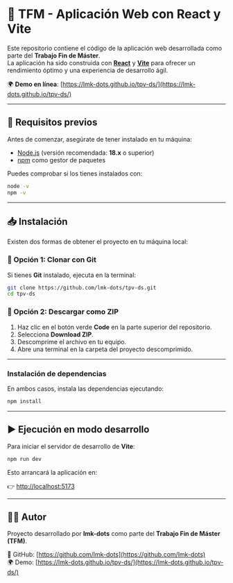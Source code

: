 # 📘 TFM - Aplicación Web con React y Vite

Este repositorio contiene el código de la aplicación web desarrollada como parte del **Trabajo Fin de Máster**.  
La aplicación ha sido construida con **[React](https://react.dev/)** y **[Vite](https://vitejs.dev/)** para ofrecer un rendimiento óptimo y una experiencia de desarrollo ágil.

🌍 **Demo en línea**: [https://lmk-dots.github.io/tpv-ds/](https://lmk-dots.github.io/tpv-ds/)

---

## 🚀 Requisitos previos

Antes de comenzar, asegúrate de tener instalado en tu máquina:

- [Node.js](https://nodejs.org/) (versión recomendada: **18.x** o superior)  
- [npm](https://www.npmjs.com/) como gestor de paquetes

Puedes comprobar si los tienes instalados con:

```bash
node -v
npm -v
```

---

## 📥 Instalación

Existen dos formas de obtener el proyecto en tu máquina local:

### 🔹 Opción 1: Clonar con Git
Si tienes **Git** instalado, ejecuta en la terminal:

```bash
git clone https://github.com/lmk-dots/tpv-ds.git
cd tpv-ds
```

### 🔹 Opción 2: Descargar como ZIP
1. Haz clic en el botón verde **Code** en la parte superior del repositorio.  
2. Selecciona **Download ZIP**.  
3. Descomprime el archivo en tu equipo.  
4. Abre una terminal en la carpeta del proyecto descomprimido.  

---

### Instalación de dependencias

En ambos casos, instala las dependencias ejecutando:

```bash
npm install
```

---

## ▶️ Ejecución en modo desarrollo

Para iniciar el servidor de desarrollo de **Vite**:

```bash
npm run dev
```

Esto arrancará la aplicación en:

👉 [http://localhost:5173](http://localhost:5173)

---

## 👨‍💻 Autor

Proyecto desarrollado por **lmk-dots** como parte del **Trabajo Fin de Máster (TFM)**.  

🔗 GitHub: [https://github.com/lmk-dots](https://github.com/lmk-dots)  
🌍 Demo: [https://lmk-dots.github.io/tpv-ds/](https://lmk-dots.github.io/tpv-ds/)
